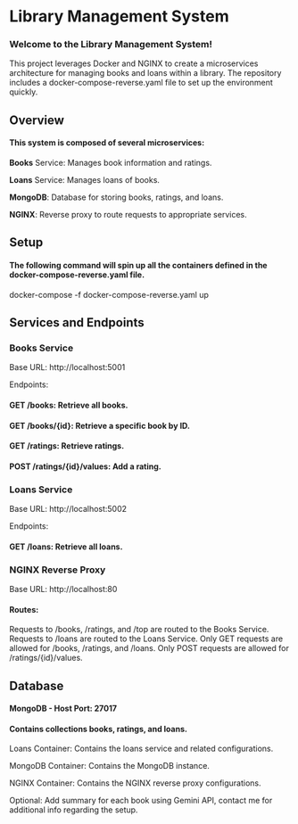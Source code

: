 # Library Management System

### Welcome to the Library Management System! 

This project leverages Docker and NGINX to create a microservices architecture for managing books and loans within a library. 
The repository includes a docker-compose-reverse.yaml file to set up the environment quickly.

## Overview

#### This system is composed of several microservices:



**Books** Service: Manages book information and ratings.

**Loans** Service: Manages loans of books.

**MongoDB**: Database for storing books, ratings, and loans.

**NGINX**: Reverse proxy to route requests to appropriate services.


## Setup
#### The following command will spin up all the containers defined in the docker-compose-reverse.yaml file.
docker-compose -f docker-compose-reverse.yaml up




## Services and Endpoints
### Books Service
Base URL: http://localhost:5001

Endpoints:
#### GET /books: Retrieve all books.
#### GET /books/{id}: Retrieve a specific book by ID.
#### GET /ratings: Retrieve ratings.
#### POST /ratings/{id}/values: Add a rating.

### Loans Service
Base URL: http://localhost:5002

Endpoints:
#### GET /loans: Retrieve all loans.


### NGINX Reverse Proxy
Base URL: http://localhost:80

#### Routes:


Requests to /books, /ratings, and /top are routed to the Books Service.
Requests to /loans are routed to the Loans Service.
Only GET requests are allowed for /books, /ratings, and /loans.
Only POST requests are allowed for /ratings/{id}/values.


## Database
#### MongoDB - Host Port: 27017
#### Contains collections books, ratings, and loans.


Loans Container: Contains the loans service and related configurations.


MongoDB Container: Contains the MongoDB instance.


NGINX Container: Contains the NGINX reverse proxy configurations.

Optional: Add summary for each book using Gemini API, contact me for additional info regarding the setup. 
